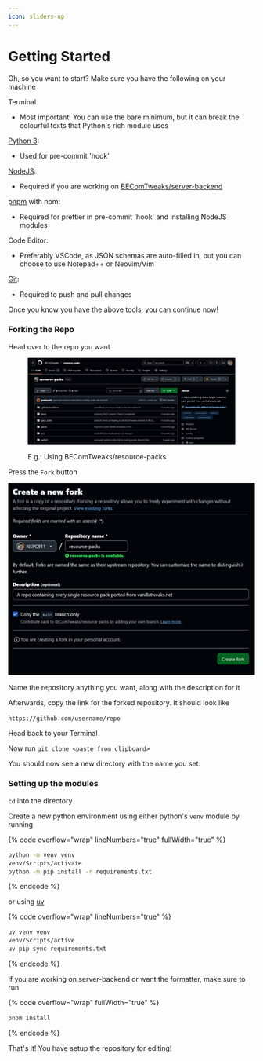 ```yaml
---
icon: sliders-up
---
```


# Getting Started

Oh, so you want to start? Make sure you have the following on your machine

Terminal

* Most important! You can use the bare minimum, but it can break the colourful texts that Python's rich module uses

[Python 3](https://www.python.org/downloads/):

* Used for pre-commit 'hook'

[NodeJS](https://nodejs.org/en/download):

* Required if you are working on [BEComTweaks/server-backend](https://github.com/becomtweaks/server-backend)

[pnpm](https://pnpm.io/installation) with npm:

* Required for prettier in pre-commit 'hook' and installing NodeJS modules

Code Editor:

* Preferably VSCode, as JSON schemas are auto-filled in, but you can choose to use Notepad++ or Neovim/Vim

[Git](https://git-scm.com/downloads):

* Required to push and pull changes

Once you know you have the above tools, you can continue now!

### Forking the Repo

Head over to the repo you want

<figure><img src=".gitbook/assets/image (2).png" alt=""><figcaption><p>E.g.: Using BEComTweaks/resource-packs</p></figcaption></figure>

Press the `Fork` button

![](<.gitbook/assets/image (1).png>)

Name the repository anything you want, along with the description for it

Afterwards, copy the link for the forked repository. It should look like

`https://github.com/username/repo`

Head back to your Terminal

Now run `git clone <paste from clipboard>`

You should now see a new directory with the name you set.

### Setting up the modules

`cd` into the directory

Create a new python environment using either python's `venv` module by running

{% code overflow="wrap" lineNumbers="true" fullWidth="true" %}
```sh
python -m venv venv
venv/Scripts/activate
python -m pip install -r requirements.txt
```
{% endcode %}

or using [uv](https://docs.astral.sh/uv/getting-started/installation/#highlights)

{% code overflow="wrap" lineNumbers="true" %}
```sh
uv venv venv
venv/Scripts/active
uv pip sync requirements.txt
```
{% endcode %}

If you are working on server-backend or want the formatter, make sure to run

{% code overflow="wrap" fullWidth="true" %}
```sh
pnpm install
```
{% endcode %}

That's it! You have setup the repository for editing!
